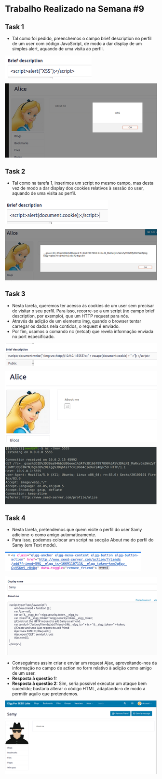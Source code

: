 # Trabalho Realizado na Semana #9

## Task 1  

- Tal como foi pedido, preenchemos o campo brief description no perfil de um user com código JavaScript, de modo a dar display de um simples alert, aquando de uma visita ao perfil.

![img](images/w9/1a.png)

![img](images/w9/1b.png)

## Task 2  

- Tal como na tarefa 1, inserimos um script no mesmo campo, mas desta vez de modo a dar display dos cookies relativos à sessão do user, aquando de uma visita ao perfil.

![img](images/w9/2a.png)

![img](images/w9/2b.png)

## Task 3  

- Nesta tarefa, queremos ter acesso às cookies de um user sem precisar de visitar o seu perfil. Para isso, recorre-se a um script (no campo brief description, por exemplo), que um HTTP request para nós.
- Através da adição de um elemento img, quando o browser tentar carregar os dados nela contidos, o request é enviado.
- Por fim, usamos o comando nc (netcat) que revela informação enviada no port especificado. 

![img](images/w9/3a.png)

![img](images/w9/3b.png)

![img](images/w9/3c.png)

## Task 4  

- Nesta tarefa, pretendemos que quem visite o perfil do user Samy adicione-o como amigo automaticamente.
- Para isso, podemos colocar um script na secção About me do perfil do Samy (em Text mode).

![img](images/w9/4a.png)

![img](images/w9/4b.png)

- Conseguimos assim criar e enviar um request Ajax, aproveitando-nos da informação no campo de action no form relativo à adição como amigo de um user.
- **Resposta à questão 1:** 
- **Resposta à questão 2:** Sim, seria possível executar um ataque bem sucedido; bastaria alterar o código HTML, adaptando-o de modo a permitir aquilo que pretendemos.

![img](images/w9/4c.png)
